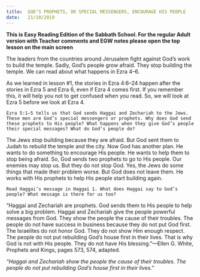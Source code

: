 ```yaml
---
title:  GOD’S PROPHETS, OR SPECIAL MESSENGERS, ENCOURAGE HIS PEOPLE
date:   21/10/2019
---
```


**This is Easy Reading Edition of the Sabbath School. For the regular Adult version with Teacher comments and EGW notes please open the top lesson on the main screen** 

The leaders from the countries around Jerusalem fight against God’s work to build the temple. Sadly, God’s people grow afraid. They stop building the temple. We can read about what happens in Ezra 4–6. 

As we learned in lesson #1, the stories in Ezra 4:6–24 happen after the stories in Ezra 5 and Ezra 6, even if Ezra 4 comes first. If you remember this, it will help you not to get confused when you read. So, we will look at Ezra 5 before we look at Ezra 4.

`Ezra 5:1–5 tells us that God sends Haggai and Zechariah to the Jews. These men are God’s special messengers or prophets. Why does God send these prophets to His people? What happens when they give God’s people their special messages? What do God’s people do?`

The Jews stop building because they are afraid. But God sent them to Judah to rebuild the temple and the city. Now God has another plan. He wants to do something to encourage His people. He wants to help them to stop being afraid. So, God sends two prophets to go to His people. Our enemies may stop us. But they do not stop God. Yes, the Jews do some things that made their problem worse. But God does not leave them. He works with His prophets to help His people start building again. 

`Read Haggai’s message in Haggai 1. What does Haggai say to God’s people? What message is there for us too?`

“Haggai and Zechariah are prophets. God sends them to His people to help solve a big problem. Haggai and Zechariah give the people powerful messages from God. They show the people the cause of their troubles. The people do not have success in business because they do not put God first. The Israelites do not honor God. They do not show Him enough respect. The people do not put rebuilding God’s house first in their lives. That is why God is not with His people. They do not have His blessing.”—Ellen G. White, Prophets and Kings, pages 573, 574, adapted.

_“Haggai and Zechariah show the people the cause of their troubles. The people do not put rebuilding God’s house first in their lives.”_